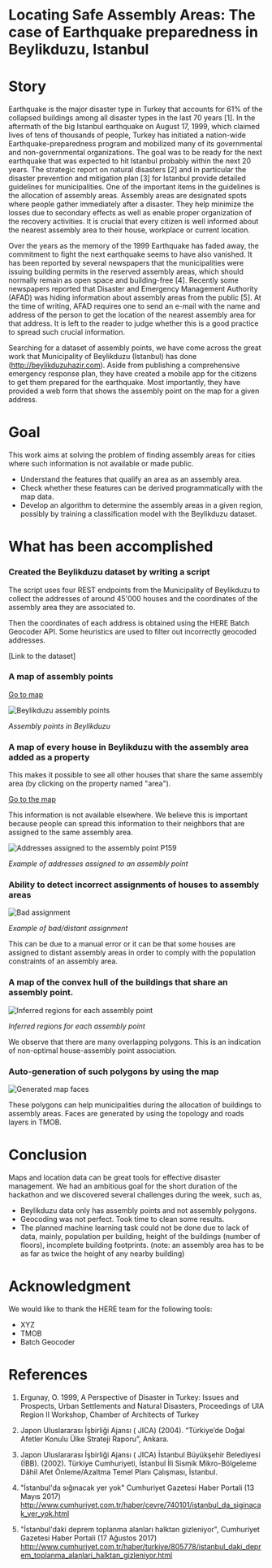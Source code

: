Locating Safe Assembly Areas: The case of Earthquake preparedness in Beylikduzu, Istanbul
==================

# Story

Earthquake is the major disaster type in Turkey that accounts for 61% of the collapsed buildings among all disaster 
types in the last 70 years [1]. In the aftermath of the big Istanbul earthquake on August 17, 1999, which claimed 
lives of tens of thousands of people, Turkey has initiated a nation-wide Earthquake-preparedness program and mobilized many of 
its governmental and non-governmental organizations. The goal was to be ready for the next earthquake that was expected to 
hit Istanbul probably within the next 20 years. The strategic report on natural disasters [2] and in particular 
the disaster prevention and mitigation plan [3] for Istanbul provide detailed guidelines for municipalities. One of the 
important items in the guidelines is the allocation of assembly areas. Assembly areas are designated spots 
where people gather immediately after a disaster. 
They help minimize the losses due to secondary effects as well as enable proper organization of the recovery activities.
It is crucial that every citizen is well informed about the nearest assembly area to their house, workplace or 
current location.

Over the years as the memory of the 1999 Earthquake has faded away, the commitment to fight the next earthquake seems 
to have also vanished.
It has been reported by several newspapers that the municipalities were issuing building permits in the reserved assembly areas, 
which should normally remain as open space and building-free [4]. Recently some newspapers reported that 
Disaster and Emergency Management Authority (AFAD) was hiding information about assembly areas from the public [5].
At the time of writing, AFAD requires one to send an e-mail with the name and address of the person to get the location
of the nearest assembly area for that address. It is left to the reader to judge whether this is a good practice to 
spread such crucial information.

Searching for a dataset of assembly points, we have come across the great work that Municipality of Beylikduzu (Istanbul)
has done (http://beylikduzuhazir.com). Aside from publishing a comprehensive emergency response plan, they have created a mobile app for the citizens to get them prepared for the earthquake. Most importantly, they have provided a web form that shows
the assembly point on the map for a given address.

# Goal
This work aims at solving the problem of finding assembly areas for cities where 
such information is not available or made public.

- Understand the features that qualify an area as an assembly area.
- Check whether these features can be derived programmatically with the map data.
- Develop an algorithm to determine the assembly areas in a given region,
  possibly by training a classification model with the Beylikduzu dataset.


# What has been accomplished

### Created the Beylikduzu dataset by writing a script

The script uses four REST endpoints from the Municipality of Beylikduzu 
to collect the addresses of around 45'000 houses and the coordinates of 
the assembly area they are associated to.

Then the coordinates of each address is obtained using the HERE Batch Geocoder API.
Some heuristics are used to filter out incorrectly geocoded addresses. 

[Link to the dataset]

### A map of assembly points

[Go to map](http://geojson.tools/index.html?url=https://xyz.api.here.com/hub/spaces/AEaJeP73/search?limit=5000&access_token=xAwk52zn8nbnijis8ZhTBA)

![Beylikduzu assembly points](https://github.com/derino/assembly_areas/raw/master/imgs/beylikduzu_assembly_points.png)

*Assembly points in Beylikduzu*

### A map of every house in Beylikduzu with the assembly area added as a property
This makes it possible to see all other houses that share the same assembly area 
(by clicking on the property named "area").

[Go to the map](http://geojson.tools/index.html?url=https://xyz.api.here.com/hub/spaces/OdtvVjSm/search?limit=5000&access_token=xAwk52zn8nbnijis8ZhTBA)

This information is not available elsewhere. We believe this is important because 
people can spread this information to their neighbors 
that are assigned to the same assembly area.

![Addresses assigned to the assembly point P159](https://github.com/derino/assembly_areas/raw/master/imgs/P159.png)

*Example of addresses assigned to an assembly point*


### Ability to detect incorrect assignments of houses to assembly areas 

![Bad assignment](https://github.com/derino/assembly_areas/raw/master/imgs/bad_assignment_example.png)

*Example of bad/distant assignment*

This can be due to a manual error 
or it can be that some houses are assigned to distant assembly areas in order to 
comply with the population constraints of an assembly area. 

### A map of the convex hull of the buildings that share an assembly point.

![Inferred regions for each assembly point](https://github.com/derino/assembly_areas/raw/master/imgs/assignment_polygons.png)

*Inferred regions for each assembly point*

We observe that there are many overlapping polygons. 
This is an indication of non-optimal house-assembly point association.

### Auto-generation of such polygons by using the map
 
![Generated map faces](https://github.com/derino/assembly_areas/raw/master/imgs/faces_example.png)

These polygons can help municipalities during the allocation of buildings to assembly areas.
Faces are generated by using the topology and roads layers in TMOB.

# Conclusion
Maps and location data can be great tools for effective disaster management.
We had an ambitious goal for the short duration of the hackathon and we discovered 
several challenges during the week, such as,
- Beylikduzu data only has assembly points and not assembly polygons.
- Geocoding was not perfect. Took time to clean some results.
- The planned machine learning task could not be done due to lack of data, mainly, 
population per building, height of the buildings (number of floors), 
incomplete building footprints. 
(note: an assembly area has to be as far as twice the height of any nearby building)

# Acknowledgment
We would like to thank the HERE team for the following tools:
- XYZ
- TMOB
- Batch Geocoder

# References

1. Ergunay, O. 1999, A Perspective of Disaster in Turkey: Issues and Prospects, Urban
Settlements and Natural Disasters, Proceedings of UIA Region II Workshop,
Chamber of Architects of Turkey

2. Japon Uluslararası İşbirliği Ajansı ( JICA) (2004). “Türkiye’de Doğal Afetler
Konulu Ülke Strateji Raporu”, Ankara.

3. Japon Uluslararası İşbirliği Ajansı ( JICA) İstanbul Büyükşehir Belediyesi
(İBB). (2002). Türkiye Cumhuriyeti, İstanbul İli Sismik Mikro-Bölgeleme Dâhil 
Afet Önleme/Azaltma Temel Planı Çalışması, İstanbul.

4. "İstanbul'da sığınacak yer yok" Cumhuriyet Gazetesi Haber Portali (13 Mayıs 2017)
http://www.cumhuriyet.com.tr/haber/cevre/740101/istanbul_da_siginacak_yer_yok.html

5. "İstanbul'daki deprem toplanma alanları halktan gizleniyor", Cumhuriyet Gazetesi Haber Portali (17 Ağustos 2017)
http://www.cumhuriyet.com.tr/haber/turkiye/805778/istanbul_daki_deprem_toplanma_alanlari_halktan_gizleniyor.html

